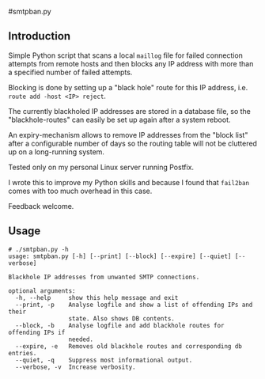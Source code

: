 #smtpban.py

## Introduction

Simple Python script that scans a local `maillog` file for failed connection attempts
from remote hosts and then blocks any IP address with more than a specified number of failed attempts.

Blocking is done by setting up a "black hole" route for this IP address, i.e. `route add -host <IP> reject`.

The currently blackholed IP addresses are stored in a database file, so the "blackhole-routes" can 
easily be set up again after a system reboot.

An expiry-mechanism allows to remove IP addresses from the "block list" after a configurable number of days
so the routing table will not be cluttered up on a long-running system.

Tested only on my personal Linux server running Postfix.

I wrote this to improve my Python skills and because I found that `fail2ban` comes with too much overhead in this case.

Feedback welcome.


## Usage
```
# ./smtpban.py -h
usage: smtpban.py [-h] [--print] [--block] [--expire] [--quiet] [--verbose]

Blackhole IP addresses from unwanted SMTP connections.

optional arguments:
  -h, --help     show this help message and exit
  --print, -p    Analyse logfile and show a list of offending IPs and their
                 state. Also shows DB contents.
  --block, -b    Analyse logfile and add blackhole routes for offending IPs if
                 needed.
  --expire, -e   Removes old blackhole routes and corresponding db entries.
  --quiet, -q    Suppress most informational output.
  --verbose, -v  Increase verbosity.
```
